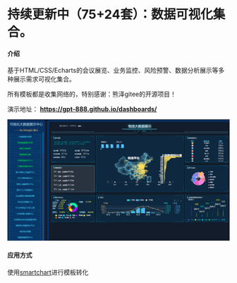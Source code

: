 # 持续更新中（75+24套）：数据可视化集合。 

#### 介绍
基于HTML/CSS/Echarts的会议展览、业务监控、风险预警、数据分析展示等多种展示需求可视化集合。

所有模板都是收集网络的，特别感谢：熊泽gitee的开源项目！

演示地址：
 **https://gpt-888.github.io/dashboards/** 

![输入图片说明](images/image.png)

#### 应用方式
使用[smartchart](https://gitee.com/smartchart/smartchart)进行模板转化




